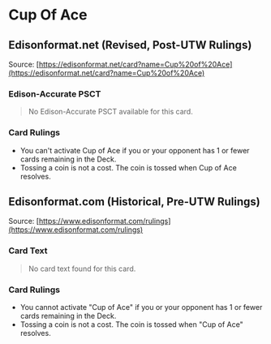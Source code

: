 # Cup Of Ace

## Edisonformat.net (Revised, Post-UTW Rulings)

Source: [https://edisonformat.net/card?name=Cup%20of%20Ace](https://edisonformat.net/card?name=Cup%20of%20Ace)

### Edison-Accurate PSCT

> No Edison-Accurate PSCT available for this card.

### Card Rulings

*   You can't activate Cup of Ace if you or your opponent has 1 or fewer cards remaining in the Deck.
*   Tossing a coin is not a cost. The coin is tossed when Cup of Ace resolves.


## Edisonformat.com (Historical, Pre-UTW Rulings)

Source: [https://www.edisonformat.com/rulings](https://www.edisonformat.com/rulings)

### Card Text

> No card text found for this card.

### Card Rulings

*   You cannot activate "Cup of Ace" if you or your opponent has 1 or fewer cards remaining in the Deck.
*   Tossing a coin is not a cost. The coin is tossed when "Cup of Ace" resolves.


